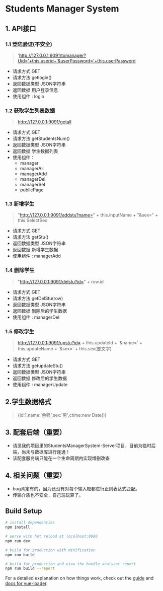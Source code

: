 # Students Manager System

## 1. API接口

### 1.1 登陆验证(不安全)

> 'http://127.0.0.1:9091/tomanager?Uid='+this.userid+'&userPassword='+this.userPassword

* 请求方式 GET
* 请求方法 getlogin()
* 返回数据类型 JSON字符串
* 返回数据 用户登录信息
* 使用组件 : login

### 1.2 获取学生列表数据

> http://127.0.0.1:9091/getall

* 请求方式 GET
* 请求方法 getStudentsNum()
* 返回数据类型 JSON字符串
* 返回数据 学生数据列表
* 使用组件：
	+ manager
	+ managerAll
	+ managerAdd
	+ managerDel
	+ managerSel
	+ publicPage

### 1.3 新增学生

> "http://127.0.0.1:9091/addstu?name=" + this.inputName + "&sex=" + this.SelectSex

* 请求方式 GET
* 请求方法 getStu()
* 返回数据类型 JSON字符串
* 返回数据 新增学生数据
* 使用组件 : managerAdd

### 1.4 删除学生

> "http://127.0.0.1:9091/delstu?id=" + row.id

* 请求方式 GET
* 请求方法 getDelStu(row)
* 返回数据类型 JSON字符串
* 返回数据 删除后的学生数据
* 使用组件 : managerDel

### 1.5 修改学生

> http://127.0.0.1:9091/upstu?id= + this.updateId + '&name=' + this.updateName + '&sex=' + this.sex(要文字)

* 请求方式 GET
* 请求方法 getupdateStu()
* 返回数据类型 JSON字符串
* 返回数据 修改后的学生数据
* 使用组件 : managerUpdate


## 2.学生数据格式

> {id:1,name:'余强',sex:'男',ctime:new Date()}

## 3. 配套后端（重要）

* 请见我的项目里的StudentsManagerSystem-Server项目，目前为临时后端，尚未与数据库进行连通！
* 该配套服务端只能在一个生命周期内实现增删改查

## 4. 相关问题（重要）

* bug肯定有的，因为还没有对每个输入框都进行正则表达式匹配。
* 传输介质也不安全，自己玩玩算了。

## Build Setup

``` bash
# install dependencies
npm install

# serve with hot reload at localhost:8080
npm run dev

# build for production with minification
npm run build

# build for production and view the bundle analyzer report
npm run build --report
```

For a detailed explanation on how things work, check out the [guide](http://vuejs-templates.github.io/webpack/) and [docs for vue-loader](http://vuejs.github.io/vue-loader).
